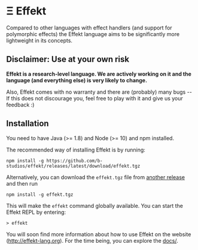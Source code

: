 # Ξ Effekt

Compared to other languages with effect handlers (and support for polymorphic effects) the Effekt language
aims to be significantly more lightweight in its concepts.


## Disclaimer: Use at your own risk

**Effekt is a research-level language. We are actively working on it and the language (and everything else) is very likely to change.**

Also, Effekt comes with no warranty and there are (probably) many bugs -- If this does not discourage you, feel free to
play with it and give us your feedback :)

## Installation

You need to have Java (>= 1.8) and Node (>= 10) and npm installed.

The recommended way of installing Effekt is by running:

```
npm install -g https://github.com/b-studios/effekt/releases/latest/download/effekt.tgz
```

Alternatively, you can download the `effekt.tgz` file from [another release](https://github.com/b-studios/effekt/releases) and then run

```
npm install -g effekt.tgz
```

This will make the `effekt` command globally available. You can start the Effekt REPL by entering:

```
> effekt
```

You will soon find more information about how to use Effekt on the website (<http://effekt-lang.org>). For the time being, you can explore the [docs/](https://github.com/b-studios/effekt/tree/master/docs).
